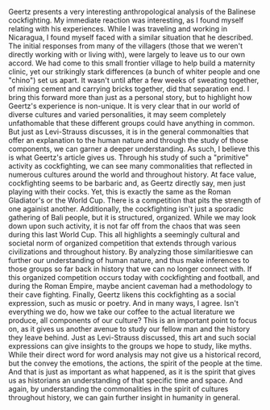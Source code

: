 Geertz presents a very interesting anthropological analysis of the Balinese cockfighting. My immediate reaction was interesting, as I found myself relating with his experiences. While I was traveling and working in Nicaragua, I found myself faced with a similar situation that he described. The initial responses from many of the villagers (those that we weren't directly working with or living with), were largely to leave us to our own accord. We had come to this small frontier village to help build a maternity clinic, yet our strikingly stark differences (a bunch of whiter people and one "chino") set us apart. It wasn't until after a few weeks of sweating together, of mixing cement and carrying bricks together, did that separation end. I bring this forward more than just as a personal story, but to highlight how Geertz's experience is non-unique. It is very clear that in our world of diverse cultures and varied personalities, it may seem completely unfathomable that these different groups could have anything in common. 
But just as Levi-Strauss discusses, it is in the general commonalties that offer an explanation to the human nature and through the study of those components, we can garner a deeper understanding. As such, I believe this is what Geertz's article gives us. Through his study of such a "primitive" activity as cockfighting, we can see many commonalities that reflected in numerous cultures around the world and throughout history. At face value, cockfighting seems to be barbaric and, as Geertz directly say, men just playing with their cocks. Yet, this is exactly the same as the Roman Gladiator's or the World Cup. There is a competition that pits the strength of one againist another. Additionally, the cockfighting isn't just a sporadic gathering of Bali people, but it is structured, organized. While we may look down upon such activity, it is not far off from the chaos that was seen during this last World Cup. This all highlights a seemingly cultural and societal norm of organized competition that extends through various civilizations and throughout history. By analyzing those similaritieswe can further our understanding of human nature, and thus make inferences to those groups so far back in history that we can no longer connect with. If this organized competition occurs today with cockfighting and football, and during the Roman Empire, maybe ancient caveman had a methodology to their cave fighting. 
Finally, Geertz likens this cockfighting as a social expression, such as music or poetry. And in many ways, I agree. Isn't everything we do, how we take our coffee to the actual literature we produce, all components of our culture? This is an important point to focus on, as it gives us another avenue to study our fellow man and the history they leave behind. Just as Levi-Strauss discussed, this art and such social expressions can give insights to the groups we hope to study, like myths. While their direct word for word analysis may not give us a historical record, but the convey the emotions, the actions, the spirit of the people at the time. And that is just as important as what happened, as it is the spirit that gives us as historians an understanding of that specific time and space. And again, by understanding the commonalities in the spirit of cultures throughout history, we can gain further insight in humanity in general. 
